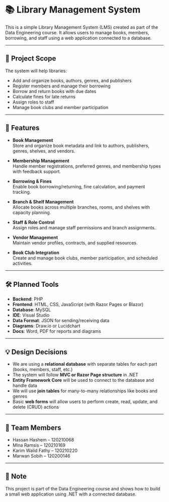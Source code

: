 # 📚 Library Management System

This is a simple Library Management System (LMS) created as part of the Data Engineering course. It allows users to manage books, members, borrowing, and staff using a web application connected to a database.

---

## 🎯 Project Scope

The system will help libraries:

- Add and organize books, authors, genres, and publishers
- Register members and manage their borrowing
- Borrow and return books with due dates
- Calculate fines for late returns
- Assign roles to staff
- Manage book clubs and member participation

---

## 🚀 Features

- **Book Management**  
  Store and organize book metadata and link to authors, publishers, genres, shelves, and vendors.

- **Membership Management**  
  Handle member registrations, preferred genres, and membership types with feedback support.

- **Borrowing & Fines**  
  Enable book borrowing/returning, fine calculation, and payment tracking.

- **Branch & Shelf Management**  
  Allocate books across multiple branches, rooms, and shelves with capacity planning.

- **Staff & Role Control**  
  Assign roles and manage staff permissions and branch assignments.

- **Vendor Management**  
  Maintain vendor profiles, contracts, and supplied resources.

- **Book Club Integration**  
  Create and manage book clubs, member participation, and scheduled activities.

---

## 🛠️ Planned Tools

- **Backend**:  PHP
- **Frontend**: HTML, CSS, JavaScript (with Razor Pages or Blazor)
- **Database**: MySQL
- **IDE**: Visual Studio
- **Data Format**: JSON for sending/receiving data
- **Diagrams**: Draw.io or Lucidchart
- **Docs**: Word, PDF for reports and diagrams

---

## 💡 Design Decisions

- We are using a **relational database** with separate tables for each part (books, members, staff, etc.)
- The system will follow **MVC or Razor Page structure** in .NET
- **Entity Framework Core** will be used to connect to the database and handle data
- We will use **join tables** for many-to-many relationships like books and genres
- Basic **web forms** will allow users to perform create, read, update, and delete (CRUD) actions

---

## 👥 Team Members

- Hassan Hashem – 120210068  
- Mina Ramsis – 120210169  
- Karim Walid Fathy – 120210220  
- Marwan Sobih – 120200146

---

## 📌 Note

This project is part of the Data Engineering course and shows how to build a small web application using .NET with a connected database.

